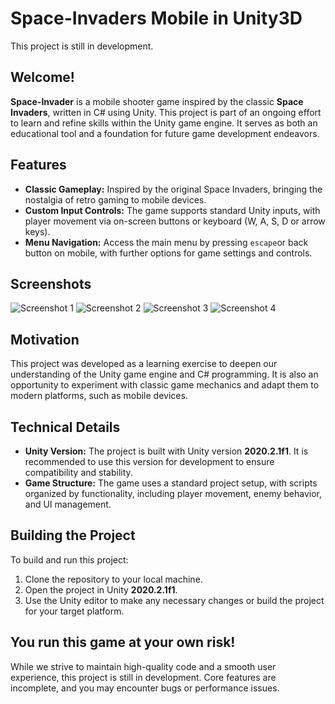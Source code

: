 # Space-Invaders Mobile in Unity3D

This project is still in development. 

## Welcome!

**Space-Invader** is a mobile shooter game inspired by the classic **Space Invaders**, written in C# using Unity. This project is part of an ongoing effort to learn and refine skills within the Unity game engine. It serves as both an educational tool and a foundation for future game development endeavors.

## Features

- **Classic Gameplay:** Inspired by the original Space Invaders, bringing the nostalgia of retro gaming to mobile devices.
- **Custom Input Controls:** The game supports standard Unity inputs, with player movement via on-screen buttons or keyboard (W, A, S, D or arrow keys).
- **Menu Navigation:** Access the main menu by pressing `escape`or back button on mobile, with further options for game settings and controls.

## Screenshots
![Screenshot 1](https://github.com/user-attachments/assets/47aaf121-fd4c-42a4-a4a8-3d879cb251cf)
![Screenshot 2](https://github.com/user-attachments/assets/1769ea3c-ff40-4324-b2b1-8310fdfb109f)
![Screenshot 3](https://github.com/user-attachments/assets/89132de0-c338-4a9f-a376-217e48d4aad5)
![Screenshot 4](https://github.com/user-attachments/assets/fe74e360-b27d-4704-a1f5-3f749ab00d02)

## Motivation

This project was developed as a learning exercise to deepen our understanding of the Unity game engine and C# programming. It is also an opportunity to experiment with classic game mechanics and adapt them to modern platforms, such as mobile devices.

## Technical Details

- **Unity Version:** The project is built with Unity version **2020.2.1f1**. It is recommended to use this version for development to ensure compatibility and stability.
- **Game Structure:** The game uses a standard project setup, with scripts organized by functionality, including player movement, enemy behavior, and UI management.

## Building the Project

To build and run this project:

1. Clone the repository to your local machine.
2. Open the project in Unity **2020.2.1f1**.
3. Use the Unity editor to make any necessary changes or build the project for your target platform.

## You run this game at your own risk!

While we strive to maintain high-quality code and a smooth user experience, this project is still in development. Core features are incomplete, and you may encounter bugs or performance issues.

